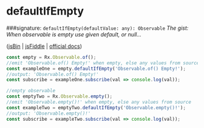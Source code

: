 # defaultIfEmpty
###signature: `defaultIfEmpty(defaultValue: any): Observable`
*The gist: When observable is empty use given default, or null...*

([jsBin](http://jsbin.com/ricotitasu/1/edit?js,console) | [jsFiddle](https://jsfiddle.net/qg6qfqLz/9/) | [official docs](http://reactivex.io/rxjs/class/es6/Observable.js~Observable.html#instance-method-defaultIfEmpty))
```js
const empty = Rx.Observable.of();
//emit 'Observable.of() Empty!' when empty, else any values from source
const exampleOne = empty.defaultIfEmpty('Observable.of() Empty!');
//output: 'Observable.of() Empty!'
const subscribe = exampleOne.subscribe(val => console.log(val));

//empty observable
const emptyTwo = Rx.Observable.empty();
//emit 'Observable.empty()!' when empty, else any values from source
const exampleTwo = emptyTwo.defaultIfEmpty('Observable.empty()!');
//output: 'Observable.empty()!'
const subscribe = exampleTwo.subscribe(val => console.log(val));
```
